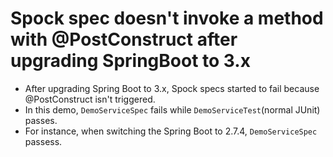 # Spock spec doesn't invoke a method with @PostConstruct after upgrading SpringBoot to 3.x

* After upgrading Spring Boot to 3.x, Spock specs started to fail because @PostConstruct isn't triggered. 
* In this demo, `DemoServiceSpec` fails while `DemoServiceTest`(normal JUnit) passes. 
* For instance, when switching the Spring Boot to 2.7.4, `DemoServiceSpec` passess. 